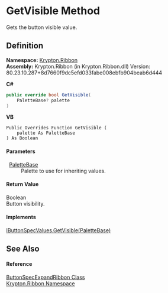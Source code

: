 # GetVisible Method


Gets the button visible value.



## Definition
**Namespace:** <a href="1e9bc734-cff9-e9b8-f013-94cdac669794.md">Krypton.Ribbon</a>  
**Assembly:** Krypton.Ribbon (in Krypton.Ribbon.dll) Version: 80.23.10.287+8d7660f9dc5efd033fabe008ebfb904beab6d444

**C#**
``` C#
public override bool GetVisible(
	PaletteBase? palette
)
```
**VB**
``` VB
Public Overrides Function GetVisible ( 
	palette As PaletteBase
) As Boolean
```



#### Parameters
<dl><dt>  <a href="6da77fa5-1590-4646-f2ea-70002c922aee.md">PaletteBase</a></dt><dd>Palette to use for inheriting values.</dd></dl>

#### Return Value
Boolean  
Button visibility.

#### Implements
<a href="af718cb6-8866-350e-58c8-b6fcb8eae505.md">IButtonSpecValues.GetVisible(PaletteBase)</a>  


## See Also


#### Reference
<a href="68ceb5b7-a12a-e32c-4abc-ed5d37a663ee.md">ButtonSpecExpandRibbon Class</a>  
<a href="1e9bc734-cff9-e9b8-f013-94cdac669794.md">Krypton.Ribbon Namespace</a>  

